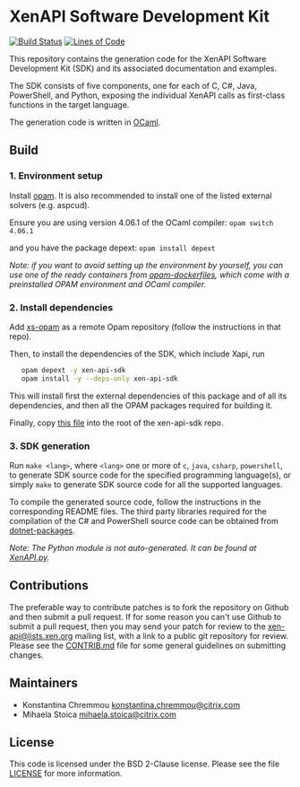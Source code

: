 # XenAPI Software Development Kit

[![Build Status](https://travis-ci.org/xapi-project/xen-api-sdk.svg?branch=master)](https://travis-ci.org/xapi-project/xen-api-sdk)
[![Lines of Code](https://tokei.rs/b1/github/xapi-project/xen-api-sdk)](https://github.com/xapi-project/xen-api-sdk)

This repository contains the generation code for the XenAPI Software Development
Kit (SDK) and its associated documentation and examples.

The SDK consists of five components, one for each of C, C#, Java, PowerShell,
and Python, exposing the individual XenAPI calls as first-class functions in the
target language.

The generation code is written in [OCaml][1].

## Build

### 1. Environment setup

Install [opam][2]. It is also recommended to install one of the listed external
solvers (e.g. aspcud).

Ensure you are using version 4.06.1 of the OCaml compiler:
`opam switch 4.06.1`

and you have the package depext: `opam install depext`

_Note: if you want to avoid setting up the environment by yourself, you can use
one of the ready containers from [opam-dockerfiles][3], which come with a
preinstalled OPAM environment and OCaml compiler._

### 2. Install dependencies

Add [xs-opam][4] as a remote Opam repository (follow the instructions in that
repo).

Then, to install the dependencies of the SDK, which include Xapi, run

```bash
   opam depext -y xen-api-sdk
   opam install -y --deps-only xen-api-sdk
```

This will install first the external dependencies of this package and of all
its dependencies, and then all the OPAM packages required for building it.

Finally, copy [this file][5] into the root of the xen-api-sdk repo.

### 3. SDK generation

Run `make <lang>`, where `<lang>` one or more of `c`, `java`, `csharp`,
`powershell`, to generate SDK source code for the specified programming
language(s), or simply `make` to generate SDK source code for all the supported
languages.

To compile the generated source code, follow the instructions in the corresponding
README files. The third party libraries required for the compilation of the C#
and PowerShell source code can be obtained from [dotnet-packages][6].

_Note: The Python module is not auto-generated. It can be found at
[XenAPI.py][7]._

## Contributions

The preferable way to contribute patches is to fork the repository on Github
and then submit a pull request. If for some reason you can't use Github to
submit a pull request, then you may send your patch for review to the
<xen-api@lists.xen.org> mailing list, with a link to a public git
repository for review. Please see the [CONTRIB.md][8] file for some general
guidelines on submitting changes.

## Maintainers

* Konstantina Chremmou <konstantina.chremmou@citrix.com>
* Mihaela Stoica <mihaela.stoica@citrix.com>

## License

This code is licensed under the BSD 2-Clause license. Please see the file
[LICENSE][9] for more information.

[1]: http://caml.inria.fr/ocaml/
[2]: https://opam.ocaml.org/
[3]: https://github.com/ocaml/opam-dockerfiles
[4]: https://github.com/xapi-project/xs-opam
[5]: https://github.com/xapi-project/sm/blob/master/drivers/XE_SR_ERRORCODES.xml
[6]: https://github.com/xenserver/dotnet-packages
[7]: https://github.com/xapi-project/xen-api/blob/master/scripts/examples/python/XenAPI.py
[8]: CONTRIB.md
[9]: LICENSE
